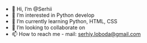- 👋 Hi, I’m @Serhii
- 👀 I’m interested in Python develop
- 🌱 I’m currently learning Python, HTML, CSS
- 💞️ I’m looking to collaborate on 
- 📫 How to reach me -  mail: serhiy.loboda@gmail.com

<!---
lobodInI/lobodInI is a ✨ special ✨ repository because its `README.md` (this file) appears on your GitHub profile.
You can click the Preview link to take a look at your changes.
--->

